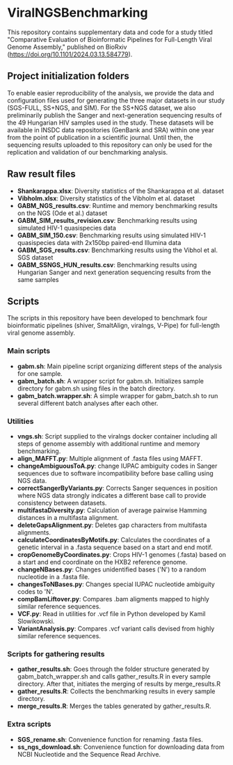 # ViralNGSBenchmarking

This repository contains supplementary data and code for a study titled "Comparative Evaluation of Bioinformatic Pipelines for Full-Length Viral Genome Assembly," published on BioRxiv (https://doi.org/10.1101/2024.03.13.584779).

## Project initialization folders
To enable easier reproducibility of the analysis, we provide the data and configuration files used for generating the three major datasets in our study (SGS-FULL, SS+NGS, and SIM). For the SS+NGS dataset, we also preliminarily publish the Sanger and next-generation sequencing results of the 49 Hungarian HIV samples used in the study. These datasets will be available in INSDC data repositories (GenBank and SRA) within one year from the point of publication in a scientific journal. Until then, the sequencing results uploaded to this repository can only be used for the replication and validation of our benchmarking analysis.

## Raw result files
* **Shankarappa.xlsx**: Diversity statistics of the Shankarappa et al. dataset
* **Vibholm.xlsx**: Diversity statistics of the Vibholm et al. dataset
* **GABM_NGS_results.csv**: Runtime and memory benchmarking results on the NGS (Ode et al.) dataset
* **GABM_SIM_results_revision.csv**: Benchmarking results using simulated HIV-1 quasispecies data
* **GABM_SIM_150.csv**: Benchmarking results using simulated HIV-1 quasispecies data with 2x150bp paired-end Illumina data
* **GABM_SGS_results.csv**: Benchmarking results using the Vibhol et al. SGS dataset
* **GABM_SSNGS_HUN_results.csv**: Benchmarking results using Hungarian Sanger and next generation sequencing results from the same samples

## Scripts
The scripts in this repository have been developed to benchmark four bioinformatic pipelines (shiver, SmaltAlign, viralngs, V-Pipe) for full-length viral genome assembly.
### Main scripts
* **gabm.sh**: Main pipeline script organizing different steps of the analysis for one sample.
* **gabm_batch.sh**: A wrapper script for gabm.sh. Initializes sample directory for gabm.sh using files in the batch directory.
* **gabm_batch.wrapper.sh**: A simple wrapper for gabm_batch.sh to run several different batch analyses after each other.

### Utilities
* **vngs.sh**: Script supplied to the viralngs docker container including all steps of genome assembly with additional runtime and memory benchmarking.
* **align_MAFFT.py**: Multiple alignment of .fasta files using MAFFT.
* **changeAmbiguousToA.py**: change IUPAC ambiguity codes in Sanger sequences due to software incompatibility before base calling using NGS data.
* **correctSangerByVariants.py**: Corrects Sanger sequences in position where NGS data strongly indicates a different base call to provide consistency between datasets.
* **multifastaDiversity.py**: Calculation of average pairwise Hamming distances in a multifasta alignment.
* **deleteGapsAlignment.py**: Deletes gap characters from multifasta alignments.
* **calculateCoordinatesByMotifs.py**: Calculates the coordinates of a genetic interval in a .fasta sequence based on a start and end motif.
* **cropGenomeByCoordinates.py**: Crops HIV-1 genomes (.fasta) based on a start and end coordinate on the HXB2 reference genome.
* **changeNBases.py**: Changes unidentified bases ('N') to a random nucleotide in a .fasta file.
* **changesToNBases.py**: Changes special IUPAC nucleotide ambiguity codes to 'N'.
* **compBamLiftover.py**: Compares .bam aligments mapped to highly similar reference sequences.
* **VCF.py**: Read in utilities for .vcf file in Python developed by Kamil Slowikowski.
* **VariantAnalysis.py**: Compares .vcf variant calls devised from highly similar reference sequences.

### Scripts for gathering results
* **gather_results.sh**: Goes through the folder structure generated by gabm_batch_wrapper.sh and calls gather_results.R in every sample directory. After that, initiates the merging of results by merge_results.R
* **gather_results.R**: Collects the benchmarking results in every sample directory.
* **merge_results.R**: Merges the tables generated by gather_results.R.

### Extra scripts
* **SGS_rename.sh**: Convenience function for renaming .fasta files.
* **ss_ngs_download.sh**: Convenience function for downloading data from NCBI Nucleotide and the Sequence Read Archive.
